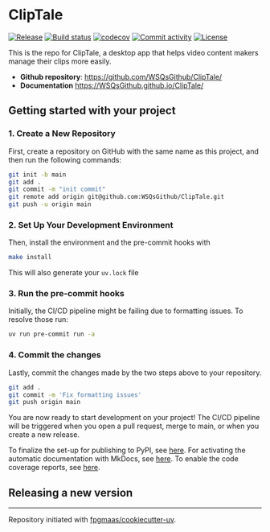 # ClipTale

[![Release](https://img.shields.io/github/v/release/WSQsGithub/ClipTale)](https://img.shields.io/github/v/release/WSQsGithub/ClipTale)
[![Build status](https://img.shields.io/github/actions/workflow/status/WSQsGithub/ClipTale/main.yml?branch=main)](https://github.com/WSQsGithub/ClipTale/actions/workflows/main.yml?query=branch%3Amain)
[![codecov](https://codecov.io/gh/WSQsGithub/ClipTale/branch/main/graph/badge.svg)](https://codecov.io/gh/WSQsGithub/ClipTale)
[![Commit activity](https://img.shields.io/github/commit-activity/m/WSQsGithub/ClipTale)](https://img.shields.io/github/commit-activity/m/WSQsGithub/ClipTale)
[![License](https://img.shields.io/github/license/WSQsGithub/ClipTale)](https://img.shields.io/github/license/WSQsGithub/ClipTale)

This is the repo for ClipTale, a desktop app that helps video content makers manage their clips more easily.

- **Github repository**: <https://github.com/WSQsGithub/ClipTale/>
- **Documentation** <https://WSQsGithub.github.io/ClipTale/>

## Getting started with your project

### 1. Create a New Repository

First, create a repository on GitHub with the same name as this project, and then run the following commands:

```bash
git init -b main
git add .
git commit -m "init commit"
git remote add origin git@github.com:WSQsGithub/ClipTale.git
git push -u origin main
```

### 2. Set Up Your Development Environment

Then, install the environment and the pre-commit hooks with

```bash
make install
```

This will also generate your `uv.lock` file

### 3. Run the pre-commit hooks

Initially, the CI/CD pipeline might be failing due to formatting issues. To resolve those run:

```bash
uv run pre-commit run -a
```

### 4. Commit the changes

Lastly, commit the changes made by the two steps above to your repository.

```bash
git add .
git commit -m 'Fix formatting issues'
git push origin main
```

You are now ready to start development on your project!
The CI/CD pipeline will be triggered when you open a pull request, merge to main, or when you create a new release.

To finalize the set-up for publishing to PyPI, see [here](https://fpgmaas.github.io/cookiecutter-uv/features/publishing/#set-up-for-pypi).
For activating the automatic documentation with MkDocs, see [here](https://fpgmaas.github.io/cookiecutter-uv/features/mkdocs/#enabling-the-documentation-on-github).
To enable the code coverage reports, see [here](https://fpgmaas.github.io/cookiecutter-uv/features/codecov/).

## Releasing a new version



---

Repository initiated with [fpgmaas/cookiecutter-uv](https://github.com/fpgmaas/cookiecutter-uv).
